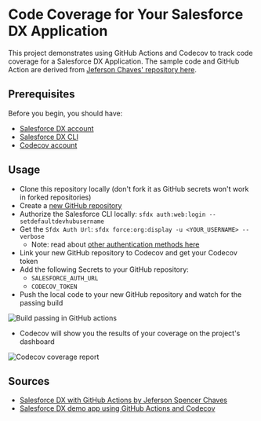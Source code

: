 # Code Coverage for Your Salesforce DX Application
This project demonstrates using GitHub Actions and Codecov to track code coverage for a Salesforce DX Application. The sample code and GitHub Action are derived from [Jeferson Chaves' repository here](https://github.com/jefersonchaves/sfdxgithubactions).

## Prerequisites
Before you begin, you should have:

- [Salesforce DX account](https://developer.salesforce.com/promotions/orgs/dx-signup)
- [Salesforce DX CLI](https://developer.salesforce.com/tools/sfdxcli)
- [Codecov account](https://about.codecov.io/sign-up/)

## Usage
- Clone this repository locally (don't fork it as GitHub secrets won't work in forked repositories)
- Create a [new GitHub repository](https://github.com/new)
- Authorize the Salesforce CLI locally: `sfdx auth:web:login --setdefaultdevhubusername`
- Get the `Sfdx Auth Url`: `sfdx force:org:display -u <YOUR_USERNAME> --verbose`
  - Note: read about [other authentication methods here](https://medium.com/@medben/sfdx-org-authorization-%EF%B8%8F-a75b54861b54)
- Link your new GitHub repository to Codecov and get your Codecov token
- Add the following Secrets to your GitHub repository:
  - `SALESFORCE_AUTH_URL`
  - `CODECOV_TOKEN`
- Push the local code to your new GitHub repository and watch for the passing build

![Build passing in GitHub actions](https://i.imgur.com/DPc4wUY.png)

- Codecov will show you the results of your coverage on the project's dashboard

![Codecov coverage report](https://i.imgur.com/BgoyAuy.png)

## Sources
- [Salesforce DX with GitHub Actions by Jeferson Spencer Chaves](https://medium.com/@jefersonchaves/salesforce-dx-with-github-actions-563356e9434e)
- [Salesforce DX demo app using GitHub Actions and Codecov](https://github.com/trailheadapps/ebikes-lwc)
